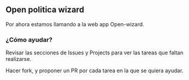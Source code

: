 ## Open politica wizard

Por ahora estamos llamando a la web app Open-wizard.

### ¿Cómo ayudar?

Revisar las secciones de Issues y Projects para ver las tareas que faltan
realizarse.

Hacer fork, y proponer un PR por cada tarea en la que se quiera ayudar.
